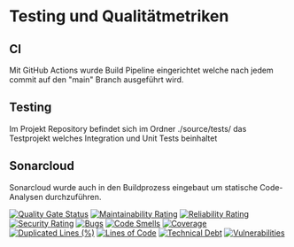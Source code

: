 Testing und Qualitätmetriken
========================

CI
-----------------------
Mit GitHub Actions wurde Build Pipeline eingerichtet welche nach jedem commit auf den "main" Branch ausgeführt wird.

Testing
-----------------------
Im Projekt Repository befindet sich im Ordner ./source/tests/ das Testprojekt welches Integration und Unit Tests beinhaltet

Sonarcloud
-----------------------

Sonarcloud wurde auch in den Buildprozess eingebaut um statische Code-Analysen durchzuführen.

[![Quality Gate Status](https://sonarcloud.io/api/project_badges/measure?project=ragi96_CarRent&metric=alert_status)](https://sonarcloud.io/dashboard?id=ragi96_CarRent)
[![Maintainability Rating](https://sonarcloud.io/api/project_badges/measure?project=ragi96_CarRent&metric=sqale_rating)](https://sonarcloud.io/dashboard?id=ragi96_CarRent)
[![Reliability Rating](https://sonarcloud.io/api/project_badges/measure?project=ragi96_CarRent&metric=reliability_rating)](https://sonarcloud.io/dashboard?id=ragi96_CarRent)
[![Security Rating](https://sonarcloud.io/api/project_badges/measure?project=ragi96_CarRent&metric=security_rating)](https://sonarcloud.io/dashboard?id=ragi96_CarRent)
[![Bugs](https://sonarcloud.io/api/project_badges/measure?project=ragi96_CarRent&metric=bugs)](https://sonarcloud.io/dashboard?id=ragi96_CarRent)
[![Code Smells](https://sonarcloud.io/api/project_badges/measure?project=ragi96_CarRent&metric=code_smells)](https://sonarcloud.io/dashboard?id=ragi96_CarRent)
[![Coverage](https://sonarcloud.io/api/project_badges/measure?project=ragi96_CarRent&metric=coverage)](https://sonarcloud.io/dashboard?id=ragi96_CarRent)
[![Duplicated Lines (%)](https://sonarcloud.io/api/project_badges/measure?project=ragi96_CarRent&metric=duplicated_lines_density)](https://sonarcloud.io/dashboard?id=ragi96_CarRent)
[![Lines of Code](https://sonarcloud.io/api/project_badges/measure?project=ragi96_CarRent&metric=ncloc)](https://sonarcloud.io/dashboard?id=ragi96_CarRent)
[![Technical Debt](https://sonarcloud.io/api/project_badges/measure?project=ragi96_CarRent&metric=sqale_index)](https://sonarcloud.io/dashboard?id=ragi96_CarRent)
[![Vulnerabilities](https://sonarcloud.io/api/project_badges/measure?project=ragi96_CarRent&metric=vulnerabilities)](https://sonarcloud.io/dashboard?id=ragi96_CarRent)